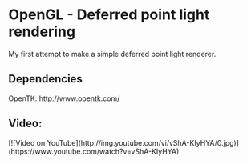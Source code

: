 <h1>OpenGL - Deferred point light rendering</h1>
My first attempt to make a simple deferred point light renderer.

<h2>Dependencies</h2>
OpenTK: http://www.opentk.com/

<h2>Video:</h2>
[![Video on YouTube](http://img.youtube.com/vi/vShA-KIyHYA/0.jpg)]
(https://www.youtube.com/watch?v=vShA-KIyHYA)